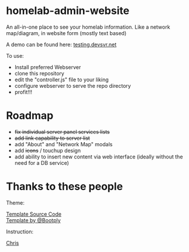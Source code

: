 # homelab-admin-website
An all-in-one place to see your homelab information. Like a network map/diagram, in website form (mostly text based)

A demo can be found here: [testing.devsvr.net](http://testing.devsvr.net)

To use:
* Install preferred Webserver
* clone this repository
* edit the "controller.js" file to your liking
* configure webserver to serve the repo directory
* profit!!!

# Roadmap
* ~~fix individual server panel services lists~~
* ~~add link capability to server list~~
* add "About" and "Network Map" modals
* add ~~icons~~ / touchup design
* add ability to insert new content via web interface (ideally without the need for a DB service)

# Thanks to these people
Theme:

[Template Source Code](http://www.bootply.com/90113)  
[Template by @Bootply](http://bootply.com/templates)


Instruction:

[Chris](https://github.com/chirsch)

